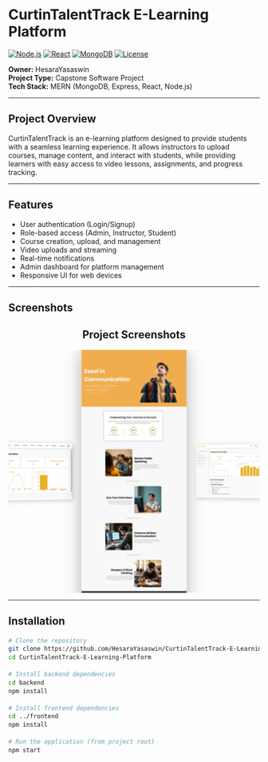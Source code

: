 # CurtinTalentTrack E-Learning Platform

[![Node.js](https://img.shields.io/badge/Node.js-v18-green)](https://nodejs.org/)
[![React](https://img.shields.io/badge/React-v18-blue)](https://reactjs.org/)
[![MongoDB](https://img.shields.io/badge/MongoDB-v6.0-brightgreen)](https://www.mongodb.com/)
[![License](https://img.shields.io/badge/License-MIT-yellow)](LICENSE)

**Owner:** HesaraYasaswin  
**Project Type:** Capstone Software Project  
**Tech Stack:** MERN (MongoDB, Express, React, Node.js)  

---

## Project Overview
CurtinTalentTrack is an e-learning platform designed to provide students with a seamless learning experience. It allows instructors to upload courses, manage content, and interact with students, while providing learners with easy access to video lessons, assignments, and progress tracking.

---

## Features
- User authentication (Login/Signup)
- Role-based access (Admin, Instructor, Student)
- Course creation, upload, and management
- Video uploads and streaming
- Real-time notifications
- Admin dashboard for platform management
- Responsive UI for web devices

---

## Screenshots
<h2 style="text-align:center;">Project Screenshots</h2>

<div style="
  display: flex;
  justify-content: center;
  align-items: center;
  gap: 20px;
  perspective: 1000px;
  transform-style: preserve-3d;
  flex-wrap: nowrap;
  width: 100%;
  overflow-x: auto;
">

  <!-- Left Image -->
  <div style="
    transform: rotateY(15deg) translateZ(-30px);
    box-shadow: 2px 2px 10px rgba(0,0,0,0.2);
    flex-shrink: 0;
  ">
    <img src="screenshots/Admin Dashboard.png" alt="Admin Dashboard" width="200">
  </div>

  <!-- Center Image -->
  <div style="
    transform: translateZ(50px);
    box-shadow: 0 15px 30px rgba(0,0,0,0.3);
    flex-shrink: 0;
  ">
    <img src="screenshots/Dashboard.png" alt="Dashboard" width="200">
  </div>

  <!-- Right Image -->
  <div style="
    transform: rotateY(-15deg) translateZ(-30px);
    box-shadow: 2px 2px 10px rgba(0,0,0,0.2);
    flex-shrink: 0;
  ">
    <img src="screenshots/Evaluator Dashboard.png" alt="Evaluator Dashboard" width="200">
  </div>

</div>




---

## Installation

```bash
# Clone the repository
git clone https://github.com/HesaraYasaswin/CurtinTalentTrack-E-Learning-Platform.git
cd CurtinTalentTrack-E-Learning-Platform

# Install backend dependencies
cd backend
npm install

# Install frontend dependencies
cd ../frontend
npm install

# Run the application (from project root)
npm start

